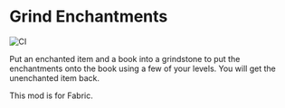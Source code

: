 # Grind Enchantments

![CI](https://github.com/mschae23/grind-enchantments/workflows/CI/badge.svg)

Put an enchanted item and a book into a grindstone to put the enchantments onto the book using a few of your levels. You will get the unenchanted item back.

This mod is for Fabric.